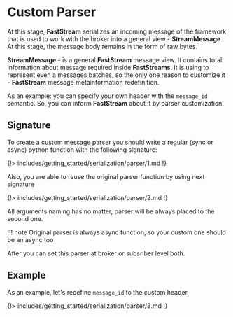 # Custom Parser

At this stage, **FastStream** serializes an incoming message of the framework that is used to work with the broker into a general view - **StreamMessage**. At this stage, the message body remains in the form of raw bytes.

**StreamMessage** - is a general **FastStream** message view. It contains total information about message required inside **FastStreams**. It is using to represent even a messages batches, so the only one reason to customize it - **FastStream** message metainformation redefinition.

As an example: you can specify your own header with the `message_id` semantic. So, you can inform **FastStream** about it by parser customization.

## Signature

To create a custom message parser you should write a regular (sync or async) python function with the following signature:

{!> includes/getting_started/serialization/parser/1.md !}

Also, you are able to reuse the original parser function by using next signature

{!> includes/getting_started/serialization/parser/2.md !}

All arguments naming has no matter, parser will be always placed to the second one.

!!! note
    Original parser is always async function, so your custom one should be an async too

After you can set this parser at broker or subsriber level both.

## Example

As an example, let's redefine `message_id` to the custom header

{!> includes/getting_started/serialization/parser/3.md !}

